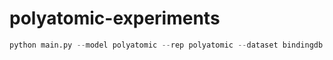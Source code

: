# polyatomic-experiments

```python
python main.py --model polyatomic --rep polyatomic --dataset bindingdb --tune
```